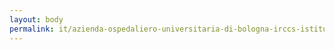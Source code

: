 ```yaml
---
layout: body
permalink: it/azienda-ospedaliero-universitaria-di-bologna-irccs-istituto-di-ricerca-e-di-cura-a-carattere-scientifico/
---
```


